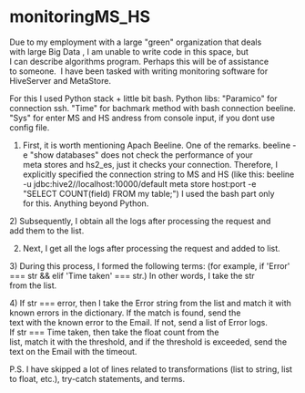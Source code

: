 # monitoringMS_HS

Due to my employment with a large "green" organization that deals with large Big Data , I am unable to write code in this space, but I can describe algorithms program. Perhaps this will be of assistance to someone. 
I have been tasked with writing monitoring software for HiveServer and MetaStore. 

For this I used Python stack + little bit bash. 
Python libs: 
"Paramico" for connection ssh. 
"Time" for bachmark method with bash connection beeline.
"Sys" for enter MS and HS andress from console input, if you dont use config file. 

1) First, it is worth mentioning Apach Beeline. One of the remarks. beeline -e "show databases" does not check the performance of your meta stores and hs2_es, just it checks your connection. Therefore, I explicitly specified the connection string to MS and HS (like this: beeline -u jdbc:hive2//localhost:10000/default meta store host:port -e "SELECT COUNT(field) FROM my table;") I used the bash part only for this. Anything beyond Python.

2) Subsequently, I obtain all the logs after processing the request and add them to the list. 

2) Next, I get all the logs after processing the request and added to list. 

3) During this process, I formed the following terms: (for example, if 'Error' === str && elif 'Time taken' === str.) In other words, I take the str from the list. 

4) If str === error, then I take the Error string from the list and match it with known errors in the dictionary. If the match is found, send the text with the known error to the Email. If not, send a list of Error logs. 
If str === Time taken, then take the float count from the list, match it with the threshold, and if the threshold is exceeded, send the text on the Email with the timeout. 

   P.S. I have skipped a lot of lines related to transformations (list to string, list to float, etc.), try-catch statements, and terms.
   
